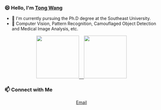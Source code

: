 <!--
**wangtong627/wangtong627** is a ✨ _special_ ✨ repository because its `README.md` (this file) appears on your GitHub profile.

Here are some ideas to get you started:

- 🔭 I’m currently working on ...
- 🌱 I’m currently learning ...
- 👯 I’m looking to collaborate on ...
- 🤔 I’m looking for help with ...
- 💬 Ask me about ...
- 📫 How to reach me: ...
- 😄 Pronouns: ...
- ⚡ Fun fact: ...
-->
### 😄 Hello, I'm [Tong Wang](https://github.com/wangtong627/)
- 🌱 I'm currently pursuing the Ph.D degree at the Southeast University.
- 🔭 Computer Vision, Pattern Recognition, Camouflaged Object Detection and Medical Image Analysis, etc.


<p align="center">
<a href="https://github.com/wangtong627">
  <img height="140em" src="https://github-readme-stats-eight-theta.vercel.app/api?username=wangtong627&show_icons=true&theme=vue-dark&include_all_commits=true&count_private=true"/>
  &nbsp;&nbsp;
  <img height="140em" src="https://github-readme-stats-eight-theta.vercel.app/api/top-langs/?username=wangtong627&layout=compact&langs_count=8&theme=vue-dark"/>
</a>
</p>

### 📫 Connect with Me 

<p align="center">
  <a href="mailto:tongwangnj@qq.com">Email</a>
</p>
